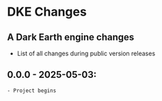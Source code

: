# DKE Changes
## A Dark Earth engine changes
- List of all changes during public version releases

## 0.0.0 - 2025-05-03:
	- Project begins
